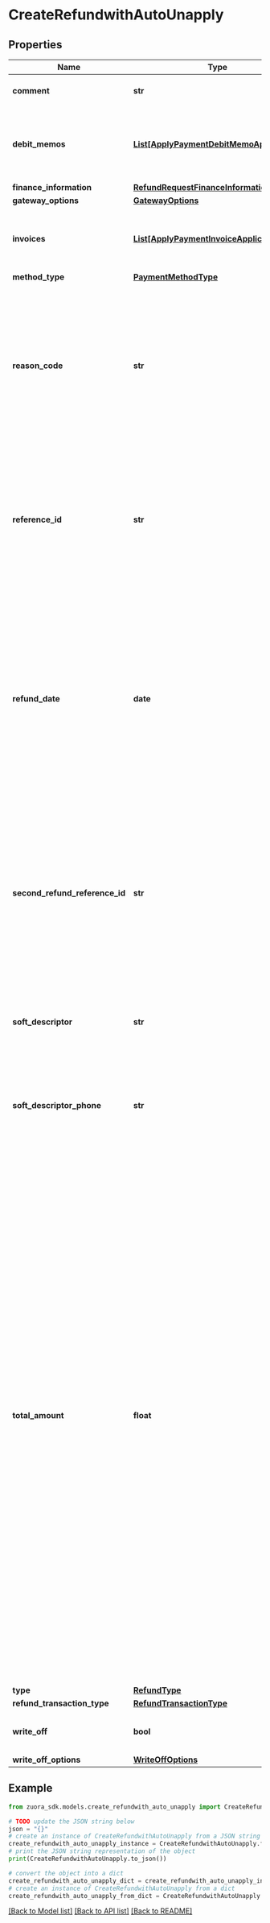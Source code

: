 # CreateRefundwithAutoUnapply


## Properties

Name | Type | Description | Notes
------------ | ------------- | ------------- | -------------
**comment** | **str** | Comments about the refund.  | [optional] 
**debit_memos** | [**List[ApplyPaymentDebitMemoApplication]**](ApplyPaymentDebitMemoApplication.md) | Container for debit memos. The maximum number of debit memos is 1,000.  | [optional] 
**finance_information** | [**RefundRequestFinanceInformation**](RefundRequestFinanceInformation.md) |  | [optional] 
**gateway_options** | [**GatewayOptions**](GatewayOptions.md) |  | [optional] 
**invoices** | [**List[ApplyPaymentInvoiceApplication]**](ApplyPaymentInvoiceApplication.md) | Container for invoices. The maximum number of invoices is 1,000.  | [optional] 
**method_type** | [**PaymentMethodType**](PaymentMethodType.md) |  | [optional] 
**reason_code** | **str** | A code identifying the reason for the transaction. The value must be an existing reason code or empty. If you do not specify a value, Zuora uses the default reason code.  | [optional] 
**reference_id** | **str** | The transaction ID returned by the payment gateway for an electronic refund. Use this field to reconcile refunds between your gateway and Zuora Payments.  | [optional] 
**refund_date** | **date** | The date when the refund takes effect, in &#x60;yyyy-mm-dd&#x60; format. The date of the refund cannot be before the payment date. Specify this field only for external refunds. Zuora automatically generates this field for electronic refunds.  | [optional] 
**second_refund_reference_id** | **str** | The transaction ID returned by the payment gateway if there is an additional transaction for the refund. Use this field to reconcile payments between your gateway and Zuora Payments.  | [optional] 
**soft_descriptor** | **str** | A payment gateway-specific field that maps to Zuora for the gateways, Orbital, Vantiv and Verifi. | [optional] 
**soft_descriptor_phone** | **str** | A payment gateway-specific field that maps to Zuora for the gateways, Orbital, Vantiv and Verifi. | [optional] 
**total_amount** | **float** | The total amount of the refund.     - &#x60;Full Refund&#x60;: If the refund amount and debit memo/ invoice are not specified, then the payment will be unapplied completely, followed by processing a full refund.   - &#x60;Partial Refund&#x60;:        - If the total amount is specified, and the debit memo/invoice is not specified, you can unapply the refund amount from the available debit memo/invoice and refund the unapplied payment to the customer.        - If the total amount is specified, along with the debit memo and the invoice, you can unapply the applied payments from the mentioned invoices and debit memos, and refund the unapplied payments to customers.    | 
**type** | [**RefundType**](RefundType.md) |  | 
**refund_transaction_type** | [**RefundTransactionType**](RefundTransactionType.md) |  | [optional] 
**write_off** | **bool** | Indicates whether to write off a document. | [optional] [default to False]
**write_off_options** | [**WriteOffOptions**](WriteOffOptions.md) |  | [optional] 

## Example

```python
from zuora_sdk.models.create_refundwith_auto_unapply import CreateRefundwithAutoUnapply

# TODO update the JSON string below
json = "{}"
# create an instance of CreateRefundwithAutoUnapply from a JSON string
create_refundwith_auto_unapply_instance = CreateRefundwithAutoUnapply.from_json(json)
# print the JSON string representation of the object
print(CreateRefundwithAutoUnapply.to_json())

# convert the object into a dict
create_refundwith_auto_unapply_dict = create_refundwith_auto_unapply_instance.to_dict()
# create an instance of CreateRefundwithAutoUnapply from a dict
create_refundwith_auto_unapply_from_dict = CreateRefundwithAutoUnapply.from_dict(create_refundwith_auto_unapply_dict)
```
[[Back to Model list]](../README.md#documentation-for-models) [[Back to API list]](../README.md#documentation-for-api-endpoints) [[Back to README]](../README.md)


